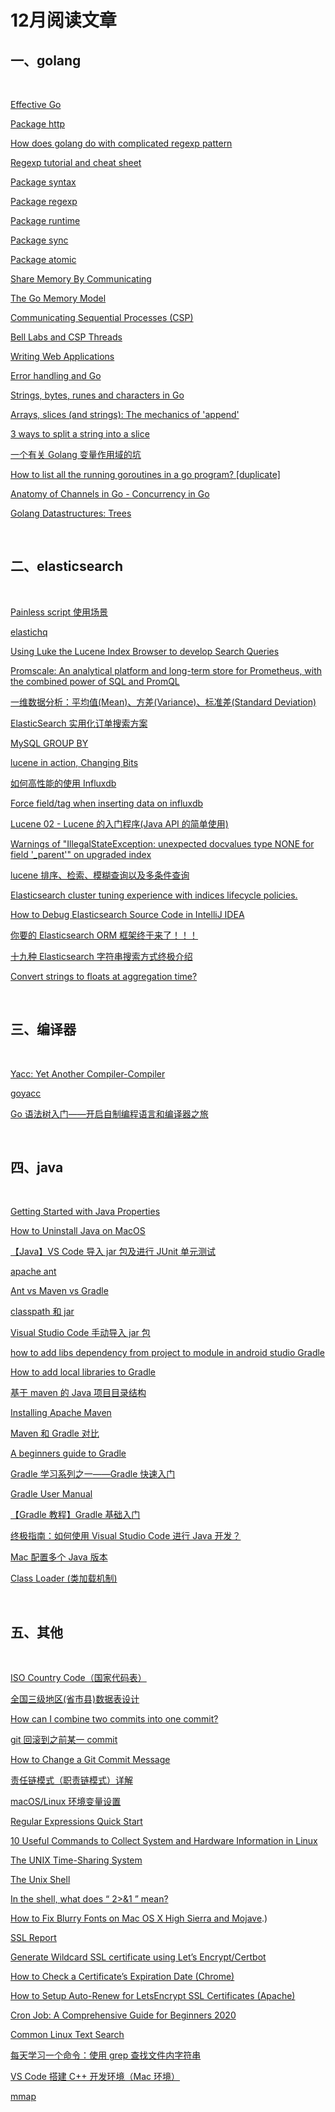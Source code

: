 # 12月阅读文章

## 一、golang

&nbsp;

[Effective Go](https://golang.org/doc/effective_go.html#blank_assign)

[Package http](https://golang.org/pkg/net/http/)

[How does golang do with complicated regexp pattern](https://stackoverflow.com/questions/33664781/how-does-golang-do-with-complicated-regexp-pattern)

[Regexp tutorial and cheat sheet](https://yourbasic.org/golang/regexp-cheat-sheet/)

[Package syntax](https://golang.org/pkg/regexp/syntax/)

[Package regexp](https://golang.org/pkg/regexp/)

[Package runtime](https://golang.org/pkg/runtime/#Stack)

[Package sync](https://golang.org/pkg/sync/)

[Package atomic](https://golang.org/pkg/sync/atomic/)

[Share Memory By Communicating](https://blog.golang.org/codelab-share)

[The Go Memory Model](https://golang.org/ref/mem)

[Communicating Sequential Processes (CSP)](http://www.usingcsp.com/)

[Bell Labs and CSP Threads](https://swtch.com/~rsc/thread/)

[Writing Web Applications](https://golang.org/doc/articles/wiki/)

[Error handling and Go](https://blog.golang.org/error-handling-and-go)

[Strings, bytes, runes and characters in Go](https://blog.golang.org/strings)

[Arrays, slices (and strings): The mechanics of 'append'](https://blog.golang.org/slices)

[3 ways to split a string into a slice](https://yourbasic.org/golang/split-string-into-slice/)

[一个有关 Golang 变量作用域的坑](https://tonybai.com/2015/01/13/a-hole-about-variable-scope-in-golang/)

[How to list all the running goroutines in a go program? \[duplicate\]](https://stackoverflow.com/questions/61127053/how-to-list-all-the-running-goroutines-in-a-go-program)

[Anatomy of Channels in Go - Concurrency in Go](https://medium.com/rungo/anatomy-of-channels-in-go-concurrency-in-go-1ec336086adb)

[Golang Datastructures: Trees](https://ieftimov.com/post/golang-datastructures-trees/#:~:text=A%20tree%20is%20a%20data,nodes%20that%20form%20a%20hierarchy.)

&nbsp;

## 二、elasticsearch

&nbsp;

[Painless script 使用场景](https://www.elastic.co/guide/en/elasticsearch/painless/current/painless-contexts.html)

[elastichq](http://docs.elastichq.org/installation.html)

[Using Luke the Lucene Index Browser to develop Search Queries](https://lingpipe-blog.com/2012/07/24/using-luke-the-lucene-index-browser-to-develop-search-queries/)

[Promscale: An analytical platform and long-term store for Prometheus, with the combined power of SQL and PromQL](https://blog.timescale.com/blog/promscale-analytical-platform-long-term-store-for-prometheus-combined-sql-promql-postgresql/)

[一维数据分析：平均值(Mean)、方差(Variance)、标准差(Standard Deviation)](http://blog.shaochuancs.com/mean-variance-sd/)

[ElasticSearch 实用化订单搜索方案](http://www.jiangxinlingdu.com/practice/2020/03/27/es.html)

[MySQL GROUP BY](https://www.mysqltutorial.org/mysql-group-by.aspx/)

[lucene in action, Changing Bits](http://blog.mikemccandless.com/)

[如何高性能的使用 Influxdb](https://unanao.github.io/2018/04/11/tsdb-influxdb/)

[Force field/tag when inserting data on influxdb](https://stackoverflow.com/questions/44295037/force-field-tag-when-inserting-data-on-influxdb)

[Lucene 02 - Lucene 的入门程序(Java API 的简单使用)](https://www.cnblogs.com/shoufeng/p/9367789.html)

[Warnings of "IllegalStateException: unexpected docvalues type NONE for field '\_parent'" on upgraded index](https://github.com/elastic/elasticsearch/issues/26341)

[lucene 排序、检索、模糊查询以及多条件查询](https://www.jianshu.com/p/3c1b043f8ecf)

[Elasticsearch cluster tuning experience with indices lifecycle policies.](https://medium.com/faun/elasticsearch-cluster-tuning-experience-with-indices-lifecycle-policies-386a78c94f96)

[How to Debug Elasticsearch Source Code in IntelliJ IDEA](https://www.elastic.co/cn/blog/how-to-debug-elasticsearch-source-code-in-intellij-idea)

[你要的 Elasticsearch ORM 框架终于来了！！！](https://mp.weixin.qq.com/s/GFRiiQEk-JLpPnCi_WrRqw)

[十九种 Elasticsearch 字符串搜索方式终极介绍](https://www.cnblogs.com/sunshuyi/p/12716828.html)

[Convert strings to floats at aggregation time?](https://stackoverflow.com/questions/30706361/convert-strings-to-floats-at-aggregation-time)

&nbsp;

## 三、编译器

&nbsp;

[Yacc: Yet Another Compiler-Compiler](http://dinosaur.compilertools.net/yacc/)

[goyacc](https://godoc.org/golang.org/x/tools/cmd/goyacc)

[Go 语法树入门——开启自制编程语言和编译器之旅](https://github.com/chai2010/go-ast-book)

&nbsp;

## 四、java

&nbsp;

[Getting Started with Java Properties](https://www.baeldung.com/java-properties)

[How to Uninstall Java on MacOS](https://explainjava.com/uninstall-java-macos/)

[【Java】VS Code 导入 jar 包及进行 JUnit 单元测试](https://juejin.cn/post/6844904090850312199)

[apache ant](https://ant.apache.org/bindownload.cgi)

[Ant vs Maven vs Gradle](https://colin-but.medium.com/ant-vs-maven-vs-gradle-801fde21af80)

[classpath 和 jar](https://www.liaoxuefeng.com/wiki/1252599548343744/1260466914339296)

[Visual Studio Code 手动导入 jar 包](https://blog.csdn.net/weixin_40774605/article/details/102584152)

[how to add libs dependency from project to module in android studio Gradle](https://stackoverflow.com/questions/37004659/how-to-add-libs-dependency-from-project-to-module-in-android-studio-gradle)

[How to add local libraries to Gradle](https://appmediation.com/how-to-add-local-libraries-to-gradle/)

[基于 maven 的 Java 项目目录结构](https://zhuanlan.zhihu.com/p/98456775)

[Installing Apache Maven](https://maven.apache.org/install.html)

[Maven 和 Gradle 对比](https://www.cnblogs.com/huang0925/p/5209563.html)

[A beginners guide to Gradle](https://medium.com/@andrewMacmurray/a-beginners-guide-to-gradle-26212ddcafa8)

[Gradle 学习系列之一——Gradle 快速入门](https://www.cnblogs.com/davenkin/p/gradle-learning-1.html)

[Gradle User Manual](https://docs.gradle.org/current/userguide/userguide.html)

[【Gradle 教程】Gradle 基础入门](https://www.cnblogs.com/hellxz/p/helloworld-gradle.html)

[终极指南：如何使用 Visual Studio Code 进行 Java 开发？](https://www.infoq.cn/article/wsak-nm2zhk65ydrudgj)

[Mac 配置多个 Java 版本](https://segmentfault.com/a/1190000013131276)

[Class Loader (类加载机制)](https://www.wangan.com/docs/82)

&nbsp;

## 五、其他

&nbsp;

[ISO Country Code（国家代码表）](https://blog.csdn.net/scyatcs/article/details/44727377)

[全国三级地区(省市县)数据表设计](https://wxzzz.com/125.html)

[How can I combine two commits into one commit?](https://stackoverflow.com/questions/12522565/how-can-i-combine-two-commits-into-one-commit/42844122)

[git 回滚到之前某一 commit](https://blog.csdn.net/pzhtpf/article/details/52212671)

[How to Change a Git Commit Message](https://linuxize.com/post/change-git-commit-message/)

[责任链模式（职责链模式）详解](http://c.biancheng.net/view/1383.html)

[macOS/Linux 环境变量设置](https://zhuanlan.zhihu.com/p/25976099)

[Regular Expressions Quick Start](https://www.regular-expressions.info/quickstart.html)

[10 Useful Commands to Collect System and Hardware Information in Linux](https://www.tecmint.com/commands-to-collect-system-and-hardware-information-in-linux/#:~:text=1.,kernel%20name%20of%20your%20system.&text=To%20view%20your%20network%20hostname,with%20uname%20command%20as%20shown.)

[The UNIX Time-Sharing System](https://chsasank.github.io/classic_papers/unix-time-sharing-system.html)

[The Unix Shell](https://swcarpentry.github.io/shell-novice/)

[In the shell, what does “ 2>&1 ” mean?
](https://stackoverflow.com/questions/818255/in-the-shell-what-does-21-mean)

[How to Fix Blurry Fonts on Mac OS X High Sierra and Mojave](https://www.cleverfiles.com/help/mac-fonts-text-blurry.html#:~:text=To%20enable%20this%20option%20you,or%20if%20necessary%20disable%20it).)

[SSL Report](https://www.ssllabs.com/ssltest/analyze.html?d=poetry.yzthewind.com)

[Generate Wildcard SSL certificate using Let’s Encrypt/Certbot](https://medium.com/@saurabh6790/generate-wildcard-ssl-certificate-using-lets-encrypt-certbot-273e432794d7)

[How to Check a Certificate’s Expiration Date (Chrome)](https://www.thesslstore.com/knowledgebase/ssl-support/how-to-check-a-certificates-expiration-date-chrome/)

[How to Setup Auto-Renew for LetsEncrypt SSL Certificates (Apache)](https://onepagezen.com/letsencrypt-auto-renew-certbot-apache)

[Cron Job: A Comprehensive Guide for Beginners 2020](https://www.hostinger.com/tutorials/cron-job)

[Common Linux Text Search](https://www.baeldung.com/linux/common-text-search)

[每天学习一个命令：使用 grep 查找文件内字符串](http://einverne.github.io/post/2017/09/grep.html)

[VS Code 搭建 C++ 开发环境（Mac 环境）](https://xie.infoq.cn/article/1dd3fe369ec9f3db5661570fa)

[mmap](https://en.wikipedia.org/wiki/Mmap)
